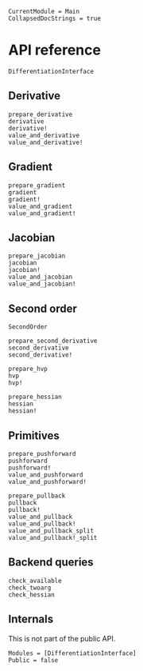 ```@meta
CurrentModule = Main
CollapsedDocStrings = true
```

# API reference

```@docs
DifferentiationInterface
```

## Derivative

```@docs
prepare_derivative
derivative
derivative!
value_and_derivative
value_and_derivative!
```

## Gradient

```@docs
prepare_gradient
gradient
gradient!
value_and_gradient
value_and_gradient!
```

## Jacobian

```@docs
prepare_jacobian
jacobian
jacobian!
value_and_jacobian
value_and_jacobian!
```

## Second order

```@docs
SecondOrder
```

```@docs
prepare_second_derivative
second_derivative
second_derivative!
```

```@docs
prepare_hvp
hvp
hvp!
```

```@docs
prepare_hessian
hessian
hessian!
```

## Primitives

```@docs
prepare_pushforward
pushforward
pushforward!
value_and_pushforward
value_and_pushforward!
```

```@docs
prepare_pullback
pullback
pullback!
value_and_pullback
value_and_pullback!
value_and_pullback_split
value_and_pullback!_split
```

## Backend queries

```@docs
check_available
check_twoarg
check_hessian
```

## Internals

This is not part of the public API.

```@autodocs
Modules = [DifferentiationInterface]
Public = false
```
